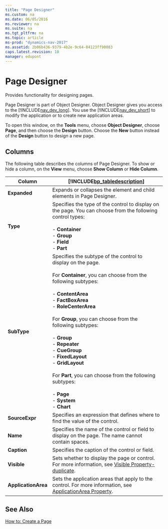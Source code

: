 ```yaml
---
title: "Page Designer"
ms.custom: na
ms.date: 06/05/2016
ms.reviewer: na
ms.suite: na
ms.tgt_pltfrm: na
ms.topic: article
ms-prod: "dynamics-nav-2017"
ms.assetid: 2b06b436-9379-4b2e-9c64-84123ff90083
caps.latest.revision: 10
manager: edupont
---
```

# Page Designer
Provides functionality for designing pages.  

 Page Designer is part of Object Designer. Object Designer gives you access to the [!INCLUDE[nav_dev_long](../includes/nav_dev_long_md.md)]. You use the [!INCLUDE[nav_dev_short](../includes/nav_dev_short_md.md)] to modify the application or to create new application areas.  

 To open this window, on the **Tools** menu, choose **Object Designer**, choose **Page**, and then choose the **Design** button. Choose the **New** button instead of the **Design** button to design a new page.  

## Columns  
 The following table describes the columns of Page Designer. To show or hide a column, on the **View** menu, choose **Show Column** or **Hide Column**.  

|Column|[!INCLUDE[bp_tabledescription](../includes/bp_tabledescription_md.md)]|  
|------------|---------------------------------------|  
|**Expanded**|Expands or collapses the element and child elements in Page Designer.|  
|**Type**|Specifies the type of the control to display on the page. You can choose from the following control types:<br /><br /> -   **Container**<br />-   **Group**<br />-   **Field**<br />-   **Part**|  
|**SubType**|Specifies the subtype of the control to display on the page.<br /><br /> For **Container**, you can choose from the following subtypes:<br /><br /> -   **ContentArea**<br />-   **FactBoxArea**<br />-   **RoleCenterArea**<br /><br /> For **Group**, you can choose from the following subtypes:<br /><br /> -   **Group**<br />-   **Repeater**<br />-   **CueGroup**<br />-   **FixedLayout**<br />-   **GridLayout**<br /><br /> For **Part**, you can choose from the following subtypes:<br /><br /> -   **Page**<br />-   **System**<br />-   **Chart**|  
|**SourceExpr**|Specifies an expression that defines where to find the value of the control.|  
|**Name**|Specifies the name of the control or field to display on the page. The name cannot contain spaces.|  
|**Caption**|Specifies the caption of the control or field.|  
|**Visible**|Sets whether to display the page or control. For more information, see  [Visible Property-duplicate](../Visible-Property-duplicate.md).|  
|**ApplicationArea**|Sets the application areas that apply to the control. For more information, see [ApplicationArea Property](../ApplicationArea-Property.md).|  

## See Also  
 [How to: Create a Page](../How-to--Create-a-Page.md)

